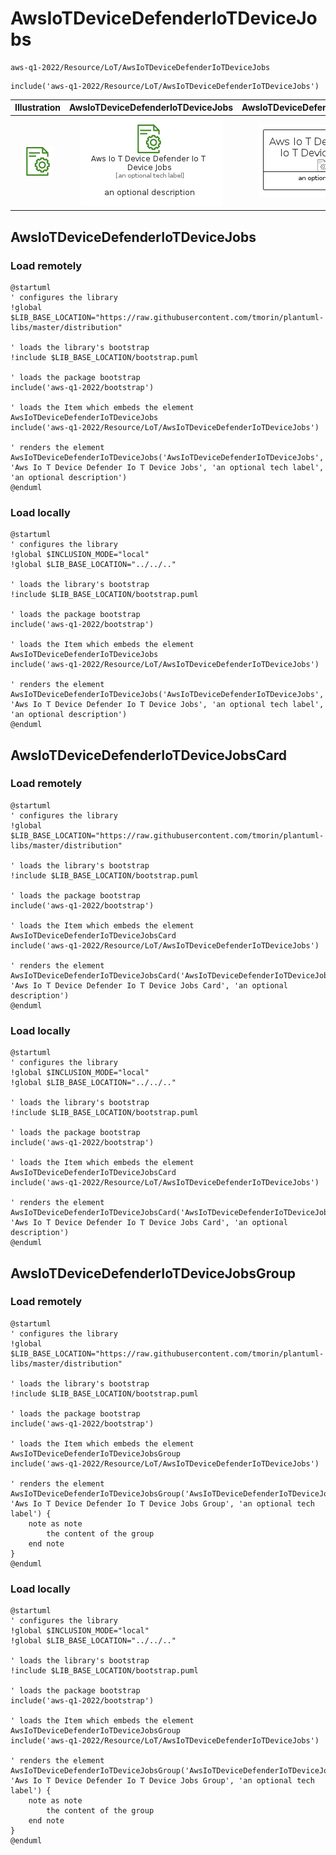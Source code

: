 # AwsIoTDeviceDefenderIoTDeviceJobs


```text
aws-q1-2022/Resource/LoT/AwsIoTDeviceDefenderIoTDeviceJobs
```

```text
include('aws-q1-2022/Resource/LoT/AwsIoTDeviceDefenderIoTDeviceJobs')
```



| Illustration | AwsIoTDeviceDefenderIoTDeviceJobs | AwsIoTDeviceDefenderIoTDeviceJobsCard | AwsIoTDeviceDefenderIoTDeviceJobsGroup |
| :---: | :---: | :---: | :---: |
| ![illustration for Illustration](../../../aws-q1-2022/Resource/LoT/AwsIoTDeviceDefenderIoTDeviceJobs.png) | ![illustration for AwsIoTDeviceDefenderIoTDeviceJobs](../../../aws-q1-2022/Resource/LoT/AwsIoTDeviceDefenderIoTDeviceJobs.Local.png) | ![illustration for AwsIoTDeviceDefenderIoTDeviceJobsCard](../../../aws-q1-2022/Resource/LoT/AwsIoTDeviceDefenderIoTDeviceJobsCard.Local.png) | ![illustration for AwsIoTDeviceDefenderIoTDeviceJobsGroup](../../../aws-q1-2022/Resource/LoT/AwsIoTDeviceDefenderIoTDeviceJobsGroup.Local.png) |




## AwsIoTDeviceDefenderIoTDeviceJobs

### Load remotely
```plantuml
@startuml
' configures the library
!global $LIB_BASE_LOCATION="https://raw.githubusercontent.com/tmorin/plantuml-libs/master/distribution"

' loads the library's bootstrap
!include $LIB_BASE_LOCATION/bootstrap.puml

' loads the package bootstrap
include('aws-q1-2022/bootstrap')

' loads the Item which embeds the element AwsIoTDeviceDefenderIoTDeviceJobs
include('aws-q1-2022/Resource/LoT/AwsIoTDeviceDefenderIoTDeviceJobs')

' renders the element
AwsIoTDeviceDefenderIoTDeviceJobs('AwsIoTDeviceDefenderIoTDeviceJobs', 'Aws Io T Device Defender Io T Device Jobs', 'an optional tech label', 'an optional description')
@enduml
```

### Load locally
```plantuml
@startuml
' configures the library
!global $INCLUSION_MODE="local"
!global $LIB_BASE_LOCATION="../../.."

' loads the library's bootstrap
!include $LIB_BASE_LOCATION/bootstrap.puml

' loads the package bootstrap
include('aws-q1-2022/bootstrap')

' loads the Item which embeds the element AwsIoTDeviceDefenderIoTDeviceJobs
include('aws-q1-2022/Resource/LoT/AwsIoTDeviceDefenderIoTDeviceJobs')

' renders the element
AwsIoTDeviceDefenderIoTDeviceJobs('AwsIoTDeviceDefenderIoTDeviceJobs', 'Aws Io T Device Defender Io T Device Jobs', 'an optional tech label', 'an optional description')
@enduml
```

## AwsIoTDeviceDefenderIoTDeviceJobsCard

### Load remotely
```plantuml
@startuml
' configures the library
!global $LIB_BASE_LOCATION="https://raw.githubusercontent.com/tmorin/plantuml-libs/master/distribution"

' loads the library's bootstrap
!include $LIB_BASE_LOCATION/bootstrap.puml

' loads the package bootstrap
include('aws-q1-2022/bootstrap')

' loads the Item which embeds the element AwsIoTDeviceDefenderIoTDeviceJobsCard
include('aws-q1-2022/Resource/LoT/AwsIoTDeviceDefenderIoTDeviceJobs')

' renders the element
AwsIoTDeviceDefenderIoTDeviceJobsCard('AwsIoTDeviceDefenderIoTDeviceJobsCard', 'Aws Io T Device Defender Io T Device Jobs Card', 'an optional description')
@enduml
```

### Load locally
```plantuml
@startuml
' configures the library
!global $INCLUSION_MODE="local"
!global $LIB_BASE_LOCATION="../../.."

' loads the library's bootstrap
!include $LIB_BASE_LOCATION/bootstrap.puml

' loads the package bootstrap
include('aws-q1-2022/bootstrap')

' loads the Item which embeds the element AwsIoTDeviceDefenderIoTDeviceJobsCard
include('aws-q1-2022/Resource/LoT/AwsIoTDeviceDefenderIoTDeviceJobs')

' renders the element
AwsIoTDeviceDefenderIoTDeviceJobsCard('AwsIoTDeviceDefenderIoTDeviceJobsCard', 'Aws Io T Device Defender Io T Device Jobs Card', 'an optional description')
@enduml
```

## AwsIoTDeviceDefenderIoTDeviceJobsGroup

### Load remotely
```plantuml
@startuml
' configures the library
!global $LIB_BASE_LOCATION="https://raw.githubusercontent.com/tmorin/plantuml-libs/master/distribution"

' loads the library's bootstrap
!include $LIB_BASE_LOCATION/bootstrap.puml

' loads the package bootstrap
include('aws-q1-2022/bootstrap')

' loads the Item which embeds the element AwsIoTDeviceDefenderIoTDeviceJobsGroup
include('aws-q1-2022/Resource/LoT/AwsIoTDeviceDefenderIoTDeviceJobs')

' renders the element
AwsIoTDeviceDefenderIoTDeviceJobsGroup('AwsIoTDeviceDefenderIoTDeviceJobsGroup', 'Aws Io T Device Defender Io T Device Jobs Group', 'an optional tech label') {
    note as note
        the content of the group
    end note
}
@enduml
```

### Load locally
```plantuml
@startuml
' configures the library
!global $INCLUSION_MODE="local"
!global $LIB_BASE_LOCATION="../../.."

' loads the library's bootstrap
!include $LIB_BASE_LOCATION/bootstrap.puml

' loads the package bootstrap
include('aws-q1-2022/bootstrap')

' loads the Item which embeds the element AwsIoTDeviceDefenderIoTDeviceJobsGroup
include('aws-q1-2022/Resource/LoT/AwsIoTDeviceDefenderIoTDeviceJobs')

' renders the element
AwsIoTDeviceDefenderIoTDeviceJobsGroup('AwsIoTDeviceDefenderIoTDeviceJobsGroup', 'Aws Io T Device Defender Io T Device Jobs Group', 'an optional tech label') {
    note as note
        the content of the group
    end note
}
@enduml
```

